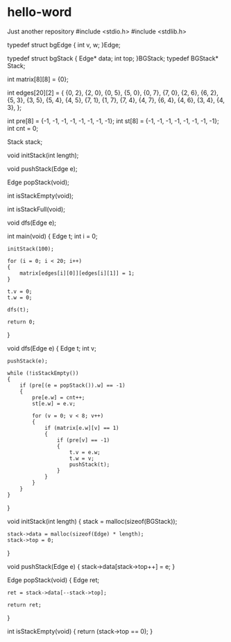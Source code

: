 # hello-word
Just another repository
#include <stdio.h>
#include <stdlib.h>

typedef struct bgEdge
{
    int v, w;
}Edge;

typedef struct bgStack
{
    Edge* data;
    int top;
}BGStack;
typedef BGStack* Stack;

int matrix[8][8] = {0};

int edges[20][2] = 
{
    {0, 2}, {2, 0},
    {0, 5}, {5, 0},
    {0, 7}, {7, 0},
    {2, 6}, {6, 2},
    {5, 3}, {3, 5},
    {5, 4}, {4, 5},
    {7, 1}, {1, 7},
    {7, 4}, {4, 7},
    {6, 4}, {4, 6},
    {3, 4}, {4, 3},
};

int pre[8] = {-1, -1, -1, -1, -1, -1, -1, -1};
int st[8] = {-1, -1, -1, -1, -1, -1, -1, -1};
int cnt = 0;

Stack stack;

void initStack(int length);

void pushStack(Edge e);

Edge popStack(void);

int isStackEmpty(void);

int isStackFull(void);

void dfs(Edge e);

int main(void)
{
    Edge t;
    int i = 0;

    initStack(100);

    for (i = 0; i < 20; i++)
    {
        matrix[edges[i][0]][edges[i][1]] = 1;
    }

    t.v = 0;
    t.w = 0;

    dfs(t);

    return 0;
}

void dfs(Edge e)
{ 
    Edge t;
    int v;

    pushStack(e);

    while (!isStackEmpty())
    {
        if (pre[(e = popStack()).w] == -1)
        {
            pre[e.w] = cnt++; 
            st[e.w] = e.v;

            for (v = 0; v < 8; v++)
            {
                if (matrix[e.w][v] == 1)
                {
                    if (pre[v] == -1)
                    {
                        t.v = e.w;
                        t.w = v;
                        pushStack(t);
                    }
                }
            }
        }
    }
}

void initStack(int length)
{ 
    stack = malloc(sizeof(BGStack));
    
    stack->data = malloc(sizeof(Edge) * length); 
    stack->top = 0; 
}

void pushStack(Edge e)
{ 
    stack->data[stack->top++] = e; 
}


Edge popStack(void)
{
    Edge ret;

    ret = stack->data[--stack->top];

    return ret; 
}

int isStackEmpty(void)
{
    return (stack->top == 0); 
}
